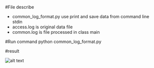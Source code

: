 #File describe
- common_log_format.py use print and save data from command line stdin
- access.log is original data file
- common.log ís file processed in class main

#Run command
python common_log_format.py

#result

![alt text](https://s3-ap-southeast-1.amazonaws.com/kipalog.com/tgcbryajvu_lab6b.png)
